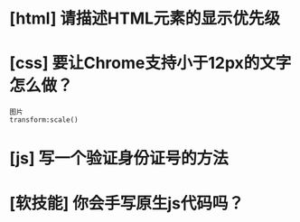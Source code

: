 # [html] 请描述HTML元素的显示优先级

# [css] 要让Chrome支持小于12px的文字怎么做？
	图片
	transform:scale()
# [js] 写一个验证身份证号的方法
# [软技能] 你会手写原生js代码吗？